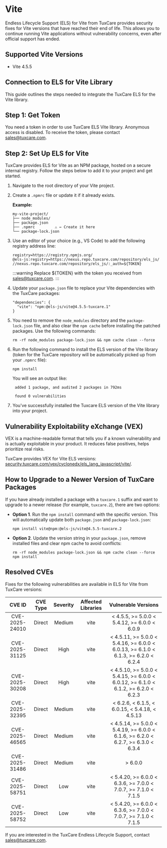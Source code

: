 # Vite

Endless Lifecycle Support (ELS) for Vite from TuxCare provides security fixes for Vite versions that have reached their end of life. This allows you to continue running Vite applications without vulnerability concerns, even after official support has ended.

## Supported Vite Versions

* Vite 4.5.5

## Connection to ELS for Vite Library

This guide outlines the steps needed to integrate the TuxCare ELS for the Vite library.

## Step 1: Get Token

You need a token in order to use TuxCare ELS Vite library. Anonymous access is disabled. To receive the token, please contact [sales@tuxcare.com](mailto:sales@tuxcare.com).

## Step 2: Set Up ELS for Vite

TuxCare provides ELS for Vite as an NPM package, hosted on a secure internal registry. Follow the steps below to add it to your project and get started.

1. Navigate to the root directory of your Vite project.
2. Create a `.npmrc` file or update it if it already exists.

   **Example:**

   ```text
   my-vite-project/
   ├── node_modules/
   ├── package.json
   ├── .npmrc         ⚠️ ← Create it here
   └── package-lock.json
   ```

3. Use an editor of your choice (e.g., VS Code) to add the following registry address line:

   <CodeWithCopy>

   ```text
   registry=https://registry.npmjs.org/
   @els-js:registry=https://nexus.repo.tuxcare.com/repository/els_js/
   //nexus.repo.tuxcare.com/repository/els_js/:_auth=${TOKEN}
   ```

   </CodeWithCopy>

   :::warning
   Replace ${TOKEN} with the token you received from [sales@tuxcare.com](mailto:sales@tuxcare.com).
   :::

4. Update your `package.json` file to replace your Vite dependencies with the TuxCare packages:

   <CodeWithCopy>

   ```text
   "dependencies": {
     "vite": "npm:@els-js/vite@4.5.5-tuxcare.1"
   }
   ```

   </CodeWithCopy>

5. You need to remove the `node_modules` directory and the `package-lock.json` file, and also clear the `npm cache` before installing the patched packages. Use the following commands:
   
   <CodeWithCopy>

   ```text
   rm -rf node_modules package-lock.json && npm cache clean --force
   ```

   </CodeWithCopy>

6. Run the following command to install the ELS version of the Vite library (token for the TuxCare repository will be automatically picked up from your `.npmrc` file):

   <CodeWithCopy>

   ```text
   npm install
   ```

   </CodeWithCopy>

   You will see an output like:

   ```text
    added 1 package, and audited 2 packages in 792ms
    
    found 0 vulnerabilities
   ```

7. You've successfully installed the Tuxcare ELS version of the Vite library into your project.

## Vulnerability Exploitability eXchange (VEX) 

VEX is a machine-readable format that tells you if a known vulnerability and is actually exploitable in your product. It reduces false positives, helps prioritize real risks.

TuxCare provides VEX for Vite ELS versions: [security.tuxcare.com/vex/cyclonedx/els_lang_javascript/vite/](https://security.tuxcare.com/vex/cyclonedx/els_lang_javascript/vite/).

## How to Upgrade to a Newer Version of TuxCare Packages

If you have already installed a package with a `tuxcare.1` suffix and want to upgrade to a newer release (for example, `tuxcare.2`), there are two options:

* **Option 1**. Run the `npm install` command with the specific version. This will automatically update both `package.json` and `package-lock.json`:

  <CodeWithCopy>

  ```text
  npm install vite@npm:@els-js/vite@4.5.5-tuxcare.2
  ```

  </CodeWithCopy>

* **Option 2**. Update the version string in your `package.json`, remove installed files and clear npm cache to avoid conflicts:

  <CodeWithCopy>

  ```text
  rm -rf node_modules package-lock.json && npm cache clean --force
  npm install
  ```

  </CodeWithCopy>

## Resolved CVEs

Fixes for the following vulnerabilities are available in ELS for Vite from TuxCare versions:

| CVE ID         | CVE Type | Severity | Affected Libraries | Vulnerable Versions |
| :------------: | :------: |:--------:|:------------------:| :----------------: |
| CVE-2025-24010 | Direct   | Medium   | vite               | < 4.5.5, >= 5.0.0 < 5.4.12, >= 6.0.0 < 6.0.9 |
| CVE-2025-31125 | Direct   | High     | vite               | < 4.5.11, >= 5.0.0 < 5.4.16, >= 6.0.0 < 6.0.13, >= 6.1.0 < 6.1.3, >= 6.2.0 < 6.2.4 |
| CVE-2025-30208 | Direct   | High     | vite               | < 4.5.10, >= 5.0.0 < 5.4.15, >= 6.0.0 < 6.0.12, >= 6.1.0 < 6.1.2, >= 6.2.0 < 6.2.3 |
| CVE-2025-32395 | Direct   | Medium   | vite               | < 6.2.6, < 6.1.5, < 6.0.15, < 5.4.18, < 4.5.13 |
| CVE-2025-46565 | Direct   | Medium   | vite               | < 4.5.14, >= 5.0.0 < 5.4.19, >= 6.0.0 < 6.1.6, >= 6.2.0 < 6.2.7, >= 6.3.0 < 6.3.4 |
| CVE-2025-31486 | Direct   | Medium   | vite               | > 6.0.0 |
| CVE-2025-58751 | Direct   | Low      | vite               | < 5.4.20, >= 6.0.0 < 6.3.6, >= 7.0.0 < 7.0.7, >= 7.1.0 < 7.1.5 |
| CVE-2025-58752 | Direct   | Low      | vite               | < 5.4.20, >= 6.0.0 < 6.3.6, >= 7.0.0 < 7.0.7, >= 7.1.0 < 7.1.5 |

If you are interested in the TuxCare Endless Lifecycle Support, contact [sales@tuxcare.com](mailto:sales@tuxcare.com).
